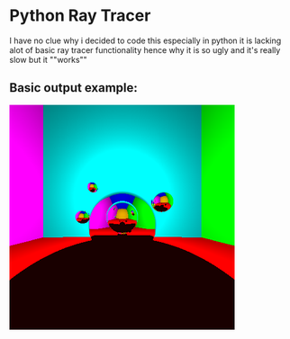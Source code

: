 # Python Ray Tracer
I have no clue why i decided to code this especially in python
it is lacking alot of basic ray tracer functionality hence why it is so ugly
and it's really slow but it ""works""

## Basic output example:

![Python scene example](https://github.com/Nano112/RayTracing/blob/master/examples/reflective_scene.bmp?raw=true)